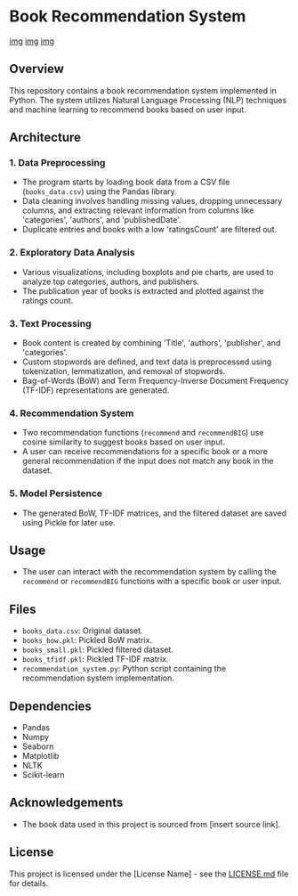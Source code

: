 # Book Recommendation System

[img](/brs01.png)
[img](/brs02.png)
[img](/brs03.png)
## Overview
This repository contains a book recommendation system implemented in Python. The system utilizes Natural Language Processing (NLP) techniques and machine learning to recommend books based on user input.

## Architecture

### 1. Data Preprocessing
- The program starts by loading book data from a CSV file (`books_data.csv`) using the Pandas library.
- Data cleaning involves handling missing values, dropping unnecessary columns, and extracting relevant information from columns like 'categories', 'authors', and 'publishedDate'.
- Duplicate entries and books with a low 'ratingsCount' are filtered out.

### 2. Exploratory Data Analysis
- Various visualizations, including boxplots and pie charts, are used to analyze top categories, authors, and publishers.
- The publication year of books is extracted and plotted against the ratings count.

### 3. Text Processing
- Book content is created by combining 'Title', 'authors', 'publisher', and 'categories'.
- Custom stopwords are defined, and text data is preprocessed using tokenization, lemmatization, and removal of stopwords.
- Bag-of-Words (BoW) and Term Frequency-Inverse Document Frequency (TF-IDF) representations are generated.

### 4. Recommendation System
- Two recommendation functions (`recommend` and `recommendBIG`) use cosine similarity to suggest books based on user input.
- A user can receive recommendations for a specific book or a more general recommendation if the input does not match any book in the dataset.

### 5. Model Persistence
- The generated BoW, TF-IDF matrices, and the filtered dataset are saved using Pickle for later use.

## Usage
- The user can interact with the recommendation system by calling the `recommend` or `recommendBIG` functions with a specific book or user input.

## Files
- `books_data.csv`: Original dataset.
- `books_bow.pkl`: Pickled BoW matrix.
- `books_small.pkl`: Pickled filtered dataset.
- `books_tfidf.pkl`: Pickled TF-IDF matrix.
- `recommendation_system.py`: Python script containing the recommendation system implementation.

## Dependencies
- Pandas
- Numpy
- Seaborn
- Matplotlib
- NLTK
- Scikit-learn

## Acknowledgements
- The book data used in this project is sourced from [insert source link].

## License
This project is licensed under the [License Name] - see the [LICENSE.md](LICENSE.md) file for details.
